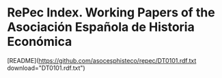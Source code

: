 # RePec Index. Working Papers of the Asociación Española de Historia Económica

[README](https://github.com/asocesphisteco/repec/DT0101.rdf.txt download="DT0101.rdf.txt")
